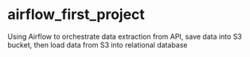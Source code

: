 # airflow_first_project
Using Airflow to orchestrate data extraction from API, save data into S3 bucket, then load data from S3 into relational database
